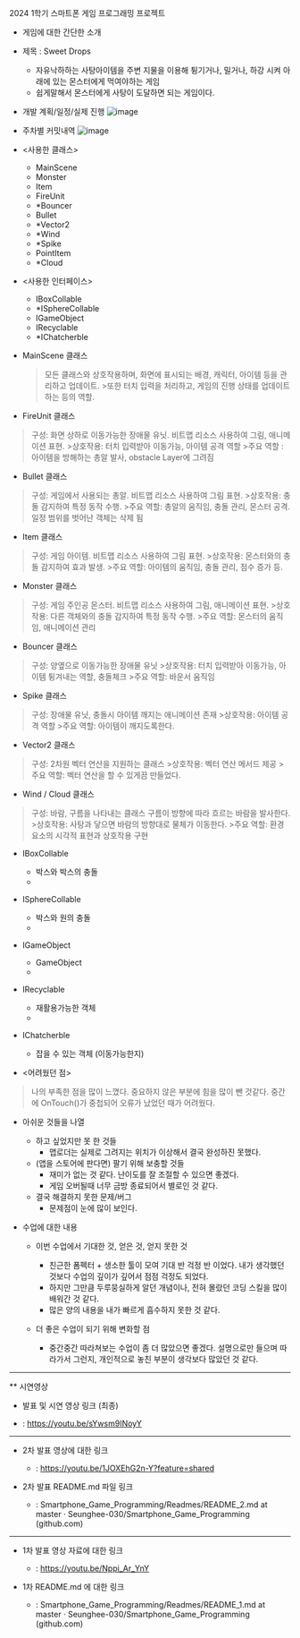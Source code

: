2024 1학기 스마트폰 게임 프로그래밍 프로젝트

* 게임에 대한 간단한 소개
* 제목 : Sweet Drops
   - 자유낙하하는 사탕아이템을 주변 지물을 이용해 튕기거나, 밀거나, 하강 시켜 아래에 있는 몬스터에게 먹여야하는 게임
   - 쉽게말해서 몬스터에게 사탕이 도달하면 되는 게임이다.


* 개발 계획/일정/실제 진행
![image](https://github.com/Seunghee-030/Smartphone_Game_Programming/assets/73768560/9d6c8f11-70da-4732-b2c1-58aa9be7c3a2)


* 주차별 커밋내역
![image](https://github.com/Seunghee-030/Smartphone_Game_Programming/assets/73768560/b2ce213f-4f91-4c6c-a360-2d9fcc93a604)


    
* <사용한 클래스>
  - MainScene
  - Monster
  - Item
  - FireUnit
  - *Bouncer
  - Bullet
  - *Vector2
  - *Wind
  - *Spike
  - PointItem
  - *Cloud


* <사용한 인터페이스>
  - IBoxCollable
  - *ISphereCollable
  - IGameObject
  - IRecyclable
  - *IChatcherble 


* MainScene 클래스
  >모든 클래스와 상호작용하며, 화면에 표시되는 배경, 캐릭터, 아이템 등을 관리하고 업데이트.
       >또한 터치 입력을 처리하고, 게임의 진행 상태를 업데이트하는 등의 역할.


* FireUnit 클래스
>구성: 화면 상하로 이동가능한 장애물 유닛. 비트맵 리소스 사용하여 그림, 애니메이션 표현.
    >상호작용: 터치 입력받아 이동가능, 아이템 공격 역할
        >주요 역할 : 아이템을 방해하는 총알 발사, obstacle Layer에 그려짐


* Bullet 클래스
>구성: 게임에서 사용되는 총알. 비트맵 리소스 사용하여 그림 표현.
    >상호작용: 충돌 감지하여 특정 동작 수행.
        >주요 역할: 총알의 움직임, 충돌 관리, 몬스터 공격. 일정 범위를 벗어난 객체는 삭제 됨


* Item 클래스
>구성: 게임 아이템. 비트맵 리소스 사용하여 그림 표현.
    >상호작용: 몬스터와의 충돌 감지하여 효과 발생.
        >주요 역할: 아이템의 움직임, 충돌 관리, 점수 증가 등.


* Monster 클래스
>구성: 게임 주인공 몬스터. 비트맵 리소스 사용하여 그림, 애니메이션 표현.
    >상호작용: 다른 객체와의 충돌 감지하여 특정 동작 수행.
        >주요 역할: 몬스터의 움직임, 애니메이션 관리

* Bouncer 클래스
>구성: 양옆으로 이동가능한 장애물 유닛
    >상호작용: 터치 입력받아 이동가능, 아이템 튕겨내는 역할, 충돌체크
        >주요 역할: 바운서 움직임

* Spike 클래스
>구성: 장애물 유닛, 충돌시 아이템 깨지는 애니메이션 존재
    >상호작용: 아이템 공격 역할
        >주요 역할: 아이템이 깨지도록한다.

* Vector2 클래스
>구성: 2차원 벡터 연산을 지원하는 클래스
    >상호작용: 벡터 연산 메서드 제공
        >주요 역할: 벡터 연산을 할 수 있게끔 만들었다.

* Wind / Cloud 클래스
>구성: 바람, 구름을 나타내는 클래스 구름이 방향에 따라 흐르는 바람을 발사한다.
    >상호작용: 사탕과 닿으면 바람의 방향대로 물체가 이동한다.
        >주요 역할: 환경 요소의 시각적 표현과 상호작용 구현

* IBoxCollable
   - 박스와 박스의 충돌
   - 
* ISphereCollable
  - 박스와 원의 충돌
  - 
* IGameObject
  - GameObject
  - 
* IRecyclable
  - 재활용가능한 객체
  - 
* IChatcherble
  - 잡을 수 있는 객체 (이동가능한지)


* <어려웠던 점>
> 나의 부족한 점을 많이 느꼈다. 중요하지 않은 부분에 힘을 많이 뺀 것같다.
> 중간에 OnTouch()가 중첩되어 오류가 났었던 때가 어려웠다.

* 아쉬운 것들을 나열
  - 하고 싶었지만 못 한 것들
    - 맵로더는 실제로 그려지는 위치가 이상해서 결국 완성하진 못했다. 
  - (앱을 스토어에 판다면) 팔기 위해 보충할 것들
    - 재미가 없는 것 같다. 난이도를 잘 조절할 수 있으면 좋겠다.
    - 게임 오버될때 너무 금방 종료되어서 별로인 것 같다.
  - 결국 해결하지 못한 문제/버그
    - 문제점이 눈에 많이 보인다.
    
* 수업에 대한 내용
  - 이번 수업에서 기대한 것, 얻은 것, 얻지 못한 것
     - 친근한 폼펙터 + 생소한 툴이 모여 기대 반 걱정 반 이었다. 내가 생각했던 것보다 수업의 깊이가 깊어서 점점 걱정도 되었다.
     - 하지만 그만큼 두루뭉실하게 알던 개념이나, 전혀 몰랐던 코딩 스킬을 많이 배워간 것 같다.
     - 많은 양의 내용을 내가 빠르게 흡수하지 못한 것 같다.
       
  - 더 좋은 수업이 되기 위해 변화할 점
     - 중간중간 따라쳐보는 수업이 좀 더 많았으면 좋겠다. 설명으로만 들으며 따라가서 그런지, 개인적으로 놓친 부분이 생각보다 많았던 것 같다.

------------------------------------------------------------------------------------------------------------

** 시연영상
* 발표 및 시연 영상 링크 (최종)
 - : https://youtu.be/sYwsm9INoyY

 ------------------------------------------------------------------------------------------------------------

* 2차 발표 영상에 대한 링크
  - : https://youtu.be/1JOXEhG2n-Y?feature=shared

 
* 2차 발표 README.md 파일 링크
  - : Smartphone_Game_Programming/Readmes/README_2.md at master · Seunghee-030/Smartphone_Game_Programming (github.com)

 

------------------------------------------------------------------------------------------------------------

 
* 1차 발표 영상 자료에 대한 링크
  - : https://youtu.be/Nppi_Ar_YnY

 

* 1차 README.md 에 대한 링크
  - : Smartphone_Game_Programming/Readmes/README_1.md at master · Seunghee-030/Smartphone_Game_Programming (github.com)

 



